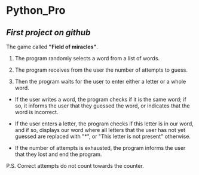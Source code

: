 # Python_Pro

## _First project on github_

The game  called __"Field of miracles"__.

1. The program randomly selects a word from a list of words.

2. The program receives from the user the number of attempts to guess.

3. Then the program waits for the user to enter either a letter or a whole word.

- If the user writes a word, the program checks if it is the same word; if so, it informs the user that they guessed the word, or indicates that the word is incorrect.

- If the user enters a letter, the program checks if this letter is in our word, and if so, displays our word where all letters that the user has not yet guessed are replaced with "*", or "This letter is not present" otherwise.

- If the number of attempts is exhausted, the program informs the user that they lost and end the program.

P.S. Correct attempts do not count towards the counter.
